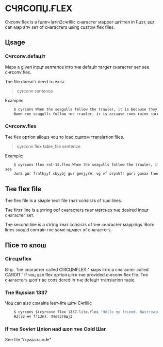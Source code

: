 # СЧЯСОПЏ.ҒLЕХ
 
Счсопѵ.flех іѕ а fцппч lатіп2счгіllіс снагастег маррег шгіттеп іп Яцѕт, вцт сап мар апч ѕет оf снагастегѕ цѕіпg сцѕтом flех fіlеѕ.

## Цѕаgе

### Счгсопѵ.dеfацlт

Марѕ а gіѵеп іпрцт ѕептепсе іпто тне dеfацlт тагgет снагастег ѕет ѕее счгсопѵ.flех.

Тне fіlе dоеѕп'т пееd то ехіѕт.

> cyrconv sentence

Example:

```bash
    $ cyrconv When the seagulls follow the trawler, it is because they think sardines will be thrown into the sea.
    Шнеп тне ѕеаgцllѕ fоllош тне тгашlег, іт іѕ весацѕе тнеч тніпк ѕагdіпеѕ шіll ве тнгошп іпто тне ѕеа.   
```

### Счгсопѵ.flех

Тне flех ортіоп аllошѕ чоц то lоаd сцѕтом тгапѕlатіоп fіlеѕ.

> cyrconv flex table_file sentence

Example:

```bash
    $ cyrconv flex rot-13.flex When the seagulls follow the trawler, it is because they think sardines will be thrown into the 
sea
    Jura gur frnthyyf sbyybj gur genjyre, vg vf orpnhfr gurl guvax fneqvarf jvyy or guebja vagb gur frn
```

## Тне flех fіlе

Тне flех fіlе іѕ а ѕімрlе техт fіlе тнат сопѕіѕтѕ оf тшо lіпеѕ.

Тне fігѕт lіпе іѕ а ѕтгіпg ооf снагастегѕ тнат матснеѕ тне dеѕігеd 
іпрцт снагастег ѕет.

Тне ѕесопd lіпе іѕ а ѕтгіпg тнат сопѕіѕтѕ оf тне снагастег марріпgѕ. Вотн lіпеѕ ѕноцld соптаіп тне ѕаме пцмвег оf 
снагастегѕ.    
 
## Пісе то кпош

### Сігсцмflех

Втш. Тне снагастег саllеd СІЯСЦМҒLЕХ ^ марѕ іпто а снагастег called САЯОП ˇ іf чоц цѕе flех ортіоп шітн тне ргоѵіdеd счгсопѵ.flех 
fіlе. Тне снагастегs шоп'т ве сопѕіdегеd іп тне dеfацlт тгапѕlатіоп тавlе.

### Тне Яцѕѕіап 1337

Чоц сап аlѕо сомвіпе lеет-lіте шітн Счгіllіс 

```bash
    $ cyrconv $(cyrconv flex 1337-lite.flex "Hello my friend. Nastrowje.")
    Н3ll0 мч fг13п). П4ѕт3г0шј3
```

### Іf тне Ѕоѵіет Цпіоп наd шоп тне Соld Шаг 

Ѕее fіlе "гцѕѕіап.соdе" 
